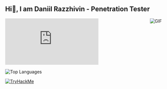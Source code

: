 ## Hi🖖, I am Daniil Razzhivin - Penetration Tester 

<img align="right" alt="GIF" src="https://media.giphy.com/media/13HgwGsXF0aiGY/giphy.gif" />
<iframe src="https://tryhackme.com/api/v2/badges/public-profile?userPublicId=2770066" style='border:none;'></iframe>
<br>

![Top Languages](https://github-readme-stats.vercel.app/api/top-langs/?username=yourname&layout=compact&theme=radical)

[![TryHackMe](https://img.shields.io/badge/-TryHackMe-%23212C42?style=for-the-badge&logo=tryhackme&logoColor=brightgreen)](https://tryhackme.com/p/z3r0day)
